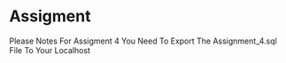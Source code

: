 # Assigment



Please Notes For Assigment 4 You Need To Export The Assignment_4.sql File To Your Localhost
